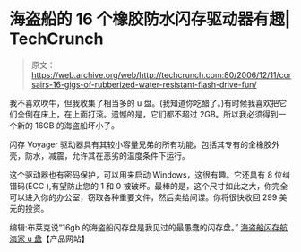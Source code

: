 # 海盗船的 16 个橡胶防水闪存驱动器有趣| TechCrunch

> 原文：<https://web.archive.org/web/http://techcrunch.com:80/2006/12/11/corsairs-16-gigs-of-rubberized-water-resistant-flash-drive-fun/>

我不喜欢吹牛，但我收集了相当多的 u 盘。(我知道你吃醋了。)有时候我喜欢把它们全倒在床上，在上面打滚。遗憾的是，它们都不超过 2GB。所以我必须得到一个新的 16GB 的海盗船坏小子。

闪存 Voyager 驱动器具有其较小容量兄弟的所有功能，包括其专有的全橡胶外壳，防水，减震，允许其在恶劣的温度条件下运行。

这个驱动器也有密码保护，可以用来启动 Windows，这很有趣。它还具有 8 位纠错码(ECC ),有望防止您的 1 和 0 被破坏。最棒的是，这个尺寸如此之大，你完全可以进入你的办公室，窃取各种重要文件，然后卖给间谍。你将很快收回 299 美元的投资。

编辑:布莱克说“16gb 的海盗船闪存盘是我见过的最愚蠢的闪存盘。”
[海盗船闪存航海家 u 盘](https://web.archive.org/web/20160305020859/http://www.corsair.com/corsair/flash_memory.html#fv)【产品网站】